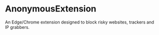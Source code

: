 # AnonymousExtension
An Edge/Chrome extension designed to block risky websites, trackers and IP grabbers.
